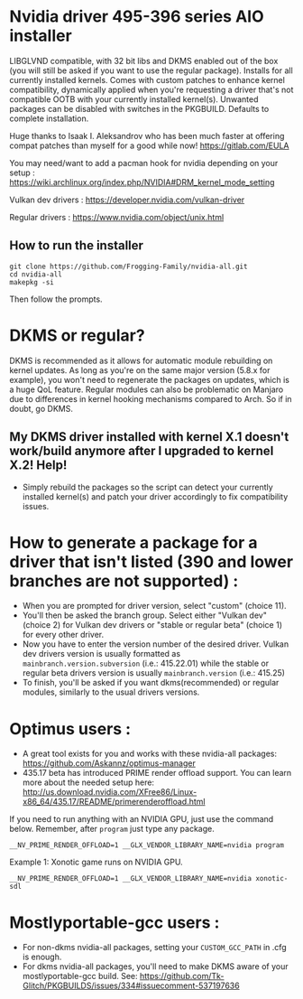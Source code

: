 # Nvidia driver 495-396 series AIO installer

LIBGLVND compatible, with 32 bit libs and DKMS enabled out of the box (you will still be asked if you want to use the regular package). Installs for all currently installed kernels. Comes with custom patches to enhance kernel compatibility, dynamically applied when you're requesting a driver that's not compatible OOTB with your currently installed kernel(s).
Unwanted packages can be disabled with switches in the PKGBUILD. Defaults to complete installation.

Huge thanks to Isaak I. Aleksandrov who has been much faster at offering compat patches than myself for a good while now! https://gitlab.com/EULA

You may need/want to add a pacman hook for nvidia depending on your setup : https://wiki.archlinux.org/index.php/NVIDIA#DRM_kernel_mode_setting

Vulkan dev drivers : https://developer.nvidia.com/vulkan-driver

Regular drivers : https://www.nvidia.com/object/unix.html

## How to run the installer
```
git clone https://github.com/Frogging-Family/nvidia-all.git
cd nvidia-all
makepkg -si
```
Then follow the prompts.

# DKMS or regular?
DKMS is recommended as it allows for automatic module rebuilding on kernel updates. As long as you're on the same major version (5.8.x for example), you won't need to regenerate the packages on updates, which is a huge QoL feature. Regular modules can also be problematic on Manjaro due to differences in kernel hooking mechanisms compared to Arch. So if in doubt, go DKMS.


## My DKMS driver installed with kernel X.1 doesn't work/build anymore after I upgraded to kernel X.2! Help!
- Simply rebuild the packages so the script can detect your currently installed kernel(s) and patch your driver accordingly to fix compatibility issues.

# How to generate a package for a driver that isn't listed (390 and lower branches are not supported) :
- When you are prompted for driver version, select "custom" (choice 11).
- You'll then be asked the branch group. Select either "Vulkan dev" (choice 2) for Vulkan dev drivers or "stable or regular beta" (choice 1) for every other driver.
- Now you have to enter the version number of the desired driver. Vulkan dev drivers version is usually formatted as `mainbranch.version.subversion` (i.e.: 415.22.01) while the stable or regular beta drivers version is usually `mainbranch.version` (i.e.: 415.25)
- To finish, you'll be asked if you want dkms(recommended) or regular modules, similarly to the usual drivers versions.

# Optimus users :
- A great tool exists for you and works with these nvidia-all packages: https://github.com/Askannz/optimus-manager
- 435.17 beta has introduced PRIME render offload support. You can learn more about the needed setup here: http://us.download.nvidia.com/XFree86/Linux-x86_64/435.17/README/primerenderoffload.html

If you need to run anything with an NVIDIA GPU, just use the command below. Remember, after ```program``` just type any package.

```
__NV_PRIME_RENDER_OFFLOAD=1 __GLX_VENDOR_LIBRARY_NAME=nvidia program
```
Example 1: Xonotic game runs on NVIDIA GPU.
```
__NV_PRIME_RENDER_OFFLOAD=1 __GLX_VENDOR_LIBRARY_NAME=nvidia xonotic-sdl
```

# Mostlyportable-gcc users :
- For non-dkms nvidia-all packages, setting your `CUSTOM_GCC_PATH` in .cfg is enough.
- For dkms nvidia-all packages, you'll need to make DKMS aware of your mostlyportable-gcc build. See: https://github.com/Tk-Glitch/PKGBUILDS/issues/334#issuecomment-537197636
